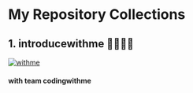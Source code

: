 
# My Repository Collections

## 1. introducewithme 👨‍👩‍👧‍👦
[![withme](https://i.postimg.cc/CL2JW7qn/allteam.png)](https://github.com/verdantjuly/codingwithme)
#### with team codingwithme 








